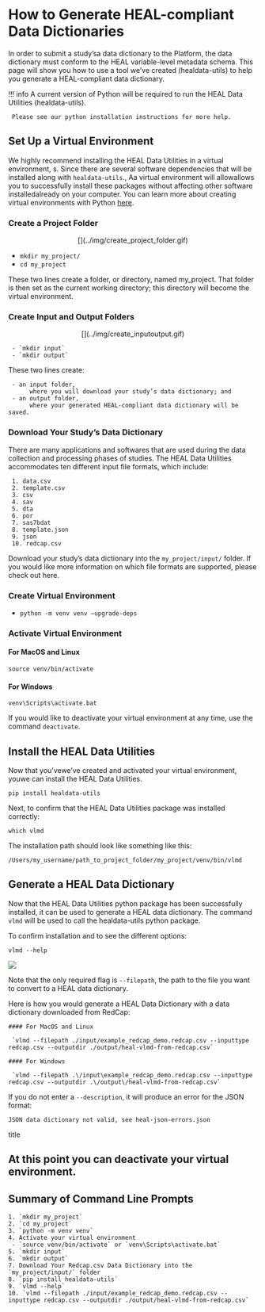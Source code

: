 # How to Generate HEAL-compliant Data Dictionaries

In order to submit a study’sa data dictionary to the Platform, the data dictionary must conform to the HEAL variable-level metadata schema. This page will show you how to use a tool we’ve created (healdata-utils) to help you generate a HEAL-compliant data dictionary.  

!!! info
     A current version of Python will be required to run the HEAL Data Utilities (healdata-utils). 
     
     Please see our python installation instructions for more help. 


## Set Up a Virtual Environment

We highly recommend installing the HEAL Data Utilities in a virtual environment, s. Since there are several software dependencies that will be installed along with `healdata-utils`., Aa virtual environment will allowallows you to successfully install these packages without affecting other software installedalready on your computer. You can learn more about creating virtual environments with Python [here](https://docs.python.org/3/library/venv.html).  

### Create a Project Folder

<p align="center">[](../img/create_project_folder.gif)</p>

- `mkdir my_project/`
- `cd my_project `

These two lines create a folder, or directory, named my_project. That folder is then set as the current working directory; this directory will become the virtual environment. 

### Create Input and Output Folders

<p align="center">[](../img/create_inputoutput.gif)</p>

     - `mkdir input`
     - `mkdir output`

These two lines create:

     - an input folder, 
          where you will download your study’s data dictionary; and
     - an output folder, 
          where your generated HEAL-compliant data dictionary will be saved.
     
### Download Your Study’s Data Dictionary

There are many applications and softwares that are used during the data collection and processing phases of studies. The HEAL Data Utilities accommodates ten different input file formats, which include:

     1. data.csv
     2. template.csv
     3. csv
     4. sav
     5. dta
     6. por
     7. sas7bdat
     8. template.json
     9. json
     10. redcap.csv 

Download your study’s data dictionary into the `my_project/input/` folder. If you would like more information on which file formats are supported, please check out here. 

### Create Virtual Environment

- `python -m venv venv –upgrade-deps`

### Activate Virtual Environment

#### For MacOS and Linux

 `source venv/bin/activate`

#### For Windows

`venv\Scripts\activate.bat`

If you would like to deactivate your virtual environment at any time, use the command `deactivate`.

## Install the HEAL Data Utilities 

Now that you’vewe’ve created and activated your virtual environment, youwe can install the HEAL Data Utilities. 

`pip install healdata-utils`

Next, to confirm that the HEAL Data Utilities package was installed correctly:

`which vlmd`

The installation path should look like something like this:

`/Users/my_username/path_to_project_folder/my_project/venv/bin/vlmd`

## Generate a HEAL Data Dictionary 

Now that the HEAL Data Utilities python package has been successfully installed, it can be used to generate a HEAL data dictionary. The command `vlmd` will be used to call the healdata-utils python package. 

To confirm installation and to see the different options:

`vlmd --help`

![](../imgs/healtdata-utils_options.png/)

Note that the only required flag is `--filepath`, the path to the file you want to convert to a HEAL data dictionary. 

Here is how you would generate a HEAL Data Dictionary with a data dictionary downloaded from RedCap:

    #### For MacOS and Linux

     `vlmd --filepath ./input/example_redcap_demo.redcap.csv --inputtype redcap.csv --outputdir ./output/heal-vlmd-from-redcap.csv`

    #### For Windows

     `vlmd --filepath .\/input\example_redcap_demo.redcap.csv --inputtype redcap.csv --outputdir .\/output\/heal-vlmd-from-redcap.csv`

If you do not enter a `--description`, it will produce an error for the JSON format: 

`JSON data dictionary not valid, see heal-json-errors.json`

title

At this point you can deactivate your virtual environment. 
---

## Summary of Command Line Prompts

    1. `mkdir my_project`
    2. `cd my_project`
    3. `python -m venv venv`
    4. Activate your virtual environment
     - `source venv/bin/activate` or `venv\Scripts\activate.bat`
    5. `mkdir input`
    6. `mkdir output`
    7. Download Your Redcap.csv Data Dictionary into the `my_project/input/` folder
    8. `pip install healdata-utils`
    9. `vlmd --help`
    10. `vlmd --filepath ./input/example_redcap_demo.redcap.csv --inputtype redcap.csv --outputdir ./output/heal-vlmd-from-redcap.csv`
